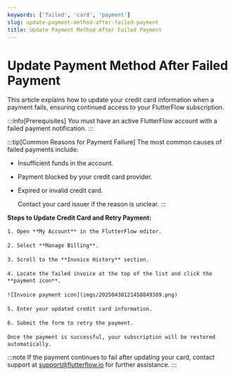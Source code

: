 ```yaml
---
keywords: ['failed', 'card', 'payment']
slug: update-payment-method-after-failed-payment
title: Update Payment Method After Failed Payment
---
```


# Update Payment Method After Failed Payment

This article explains how to update your credit card information when a payment fails, ensuring continued access to your FlutterFlow subscription.

:::info[Prerequisites]
You must have an active FlutterFlow account with a failed payment notification.
:::

:::tip[Common Reasons for Payment Failure]
The most common causes of failed payments include:

- Insufficient funds in the account.
- Payment blocked by your credit card provider.
- Expired or invalid credit card.

    Contact your card issuer if the reason is unclear.
:::

**Steps to Update Credit Card and Retry Payment:**

    1. Open **My Account** in the FlutterFlow editor.

    2. Select **Manage Billing**.

    3. Scroll to the **Invoice History** section.

    4. Locate the failed invoice at the top of the list and click the **payment icon**.

    ![Invoice payment icon](imgs/20250430121458849389.png)

    5. Enter your updated credit card information.

    6. Submit the form to retry the payment.

    Once the payment is successful, your subscription will be restored automatically.

:::note
If the payment continues to fail after updating your card, contact support at [support@flutterflow.io](mailto:support@flutterflow.io) for further assistance.
:::

